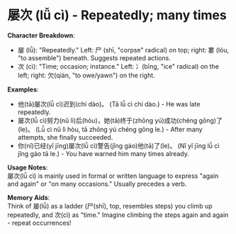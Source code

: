 # **屡次 (lǚ cì) - Repeatedly; many times**

**Character Breakdown**:  
- 屡 (lǚ): "Repeatedly." Left: 尸 (shī, "corpse" radical) on top; right: 婁 (lóu, "to assemble") beneath. Suggests repeated actions.  
- 次 (cì): "Time; occasion; instance." Left: 冫(bīng, "ice" radical) on the left; right: 欠(qiàn, "to owe/yawn") on the right.

**Examples**:  
- 他(tā)屡次(lǚ cì)迟到(chí dào)。 (Tā lǚ cì chí dào.) - He was late repeatedly.  
- 屡次(lǚ cì)努力(nǔ lì)后(hòu)，她(tā)终于(zhōng yú)成功(chéng gōng)了(le)。 (Lǚ cì nǔ lì hòu, tā zhōng yú chéng gōng le.) - After many attempts, she finally succeeded.  
- 你(nǐ)已经(yǐ jīng)屡次(lǚ cì)警告(jǐng gào)他(tā)了(le)。 (Nǐ yǐ jīng lǚ cì jǐng gào tā le.) - You have warned him many times already.

**Usage Notes**:  
屡次(lǚ cì) is mainly used in formal or written language to express "again and again" or "on many occasions." Usually precedes a verb.

**Memory Aids**:  
Think of 屡(lǚ) as a ladder (尸(shī), top, resembles steps) you climb up repeatedly, and 次(cì) as "time." Imagine climbing the steps again and again - repeat occurrences!